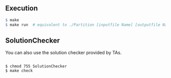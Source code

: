 ## Execution

```makefile
$ make
$ make run  # equivalent to ./Partition [inputfile Name] [outputfile Name]

```

## SolutionChecker
You can also use the solution checker provided by TAs.

```

$ chmod 755 SolutionChecker
$ make check

```
